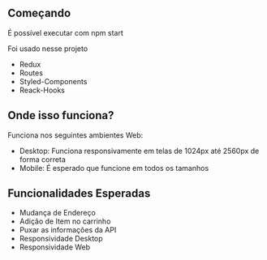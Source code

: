 ## Começando

É possível executar com npm start

Foi usado nesse projeto 
- Redux 
- Routes
- Styled-Components
- Reack-Hooks

## Onde isso funciona?

Funciona nos seguintes ambientes Web:

- Desktop: Funciona responsivamente em telas de 1024px até 2560px de forma correta
- Mobile:  É esperado que funcione em todos os tamanhos

## Funcionalidades Esperadas

- Mudança de Endereço <!-- Pronto -->
- Adição de Item no carrinho
- Puxar as informações da API
- Responsividade Desktop
- Responsividade Web <!-- Pronto -->
